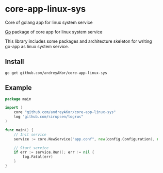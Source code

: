 # core-app-linux-sys
Core of golang app for linux system service

[Go](http://golang.org) package of сore app for linux system service

This library includes some packages and architecture skeleton for writing go-app as linux system service.

Install
-------

    go get github.com/andreyAKor/core-app-linux-sys

Example
-------

```go
package main

import (
	core "github.com/andreyAKor/core-app-linux-sys"
	log "github.com/sirupsen/logrus"
)

func main() {
	// Init service
	service := core.NewService("app.conf", new(config.Configuration), new(App))

	// Start service
	if err := service.Run(); err != nil {
		log.Fatal(err)
	}
}
```
